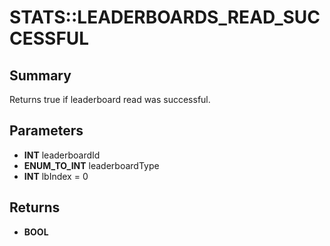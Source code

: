 # STATS::LEADERBOARDS_READ_SUCCESSFUL

## Summary
Returns true if leaderboard read was successful.

## Parameters
* **INT** leaderboardId
* **ENUM_TO_INT** leaderboardType
* **INT** lbIndex = 0

## Returns
* **BOOL**